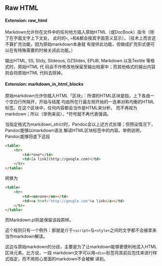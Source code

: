 
## Raw HTML

#### Extension: raw_html

Markdown允许你在文件中的任何地方插入原始HTML（或DocBook）指令（除了在字面文字上下文处，
此时的`<`, `>`和&都会按其字面意义显示）。（技术上而言这不算扩充功能，因为原始markdown本身就
有提供此功能，但做成扩充形式便可以在有特殊需要的时候关闭此功能。）

输出HTML, S5, Slidy, Slideous, DZSlides, EPUB, Markdown 以及Textile 等格式时，原始HTML 代
码会不作修改地保留至输出档案中；而其他格式的输出内容则会将原始HTML 代码去除掉。

#### Extension: markdown_in_html_blocks

原始markdown允许你插入HTML「区块」：所谓的HTML区块是指，上下各由一个空白行所隔开，开始与结尾
均由所在行最左侧开始的一连串对称均衡的HTML标签。在这个区块中，任何内容都会当作是HTML来分析，
而不再视为markdown；所以（举例来说），*符号就不再代表强调。

当指定格式为markdown_strict时，Pandoc会以上述方式处理；但预设情况下，Pandoc能够以markdown语法
解读HTML区块标签中的内容。举例说明，Pandoc能够将底下这段
```html
<table>
    <tr>
        <td>*one*</td>
        <td>[a link](http://google.com)</td>
    </tr>
</table>
```
转换为
```html
<table>
    <tr>
        <td><em>one</em></td>
        <td><a href="http://google.com">a link</a></td>
    </tr>
</table>
```
而Markdown.pl则是保留该段原样。

这个规则只有一个例外：那就是介于`<script>`与`<style>`之间的文字都不会被拿来当作markdown解读。

这边与原始markdown的分歧，主要是为了让markdown能够更便利地混入HTML区块元素。比方说，一段
markdown文字可以用`<div>`标签将其前后包住来进行样式指定，而不用担心里面的markdown不会被解
译到。